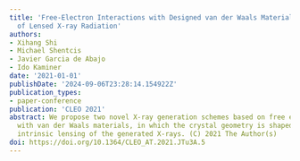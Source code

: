 ```yaml
---
title: 'Free-Electron Interactions with Designed van der Waals Materials: Novel Source
  of Lensed X-ray Radiation'
authors:
- Xihang Shi
- Michael Shentcis
- Javier Garcia de Abajo
- Ido Kaminer
date: '2021-01-01'
publishDate: '2024-09-06T23:28:14.154922Z'
publication_types:
- paper-conference
publication: 'CLEO 2021'
abstract: We propose two novel X-ray generation schemes based on free electron interactions
  with van der Waals materials, in which the crystal geometry is shaped to create
  intrinsic lensing of the generated X-rays. (C) 2021 The Author(s)
doi: https://doi.org/10.1364/CLEO_AT.2021.JTu3A.5
---
```

